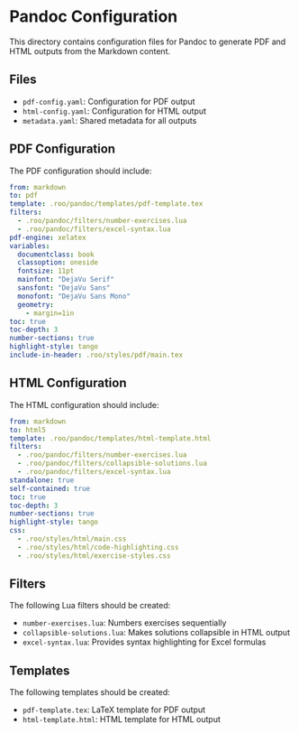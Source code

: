 # Pandoc Configuration

This directory contains configuration files for Pandoc to generate PDF and HTML outputs from the Markdown content.

## Files

- `pdf-config.yaml`: Configuration for PDF output
- `html-config.yaml`: Configuration for HTML output
- `metadata.yaml`: Shared metadata for all outputs

## PDF Configuration

The PDF configuration should include:

```yaml
from: markdown
to: pdf
template: .roo/pandoc/templates/pdf-template.tex
filters:
  - .roo/pandoc/filters/number-exercises.lua
  - .roo/pandoc/filters/excel-syntax.lua
pdf-engine: xelatex
variables:
  documentclass: book
  classoption: oneside
  fontsize: 11pt
  mainfont: "DejaVu Serif"
  sansfont: "DejaVu Sans"
  monofont: "DejaVu Sans Mono"
  geometry:
    - margin=1in
toc: true
toc-depth: 3
number-sections: true
highlight-style: tango
include-in-header: .roo/styles/pdf/main.tex
```

## HTML Configuration

The HTML configuration should include:

```yaml
from: markdown
to: html5
template: .roo/pandoc/templates/html-template.html
filters:
  - .roo/pandoc/filters/number-exercises.lua
  - .roo/pandoc/filters/collapsible-solutions.lua
  - .roo/pandoc/filters/excel-syntax.lua
standalone: true
self-contained: true
toc: true
toc-depth: 3
number-sections: true
highlight-style: tango
css:
  - .roo/styles/html/main.css
  - .roo/styles/html/code-highlighting.css
  - .roo/styles/html/exercise-styles.css
```

## Filters

The following Lua filters should be created:

- `number-exercises.lua`: Numbers exercises sequentially
- `collapsible-solutions.lua`: Makes solutions collapsible in HTML output
- `excel-syntax.lua`: Provides syntax highlighting for Excel formulas

## Templates

The following templates should be created:

- `pdf-template.tex`: LaTeX template for PDF output
- `html-template.html`: HTML template for HTML output